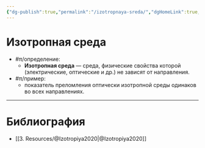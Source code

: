 ```yaml
---
{"dg-publish":true,"permalink":"/izotropnaya-sreda/","dgHomeLink":true,"dgPassFrontmatter":false}
---
```



# Изотропная среда

- #π/определение:
	- **Изотропная среда** — среда, физические свойства которой (электрические, оптические и др.) не зависят от направления.
- #π/пример:
	- показатель преломления оптически изотропной среды одинаков во всех направлениях.

---

# Библиография

- [[3. Resources/@Izotropiya2020|@Izotropiya2020]]